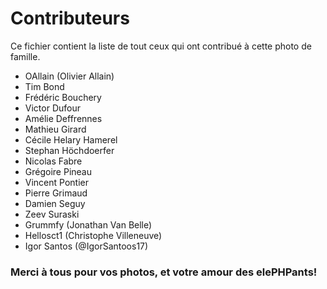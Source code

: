 # Contributeurs
Ce fichier contient la liste de tout ceux qui ont contribué à cette photo de famille. 

+ OAllain (Olivier Allain)
+ Tim Bond
+ Frédéric Bouchery
+ Victor Dufour
+ Amélie Deffrennes
+ Mathieu Girard
+ Cécile Helary Hamerel
+ Stephan Höchdoerfer
+ Nicolas Fabre
+ Grégoire Pineau
+ Vincent Pontier
+ Pierre Grimaud
+ Damien Seguy
+ Zeev Suraski
+ Grummfy (Jonathan Van Belle)
+ Hellosct1 (Christophe Villeneuve)
+ Igor Santos (@IgorSantoos17)

### Merci à tous pour vos photos, et votre amour des elePHPants! 
